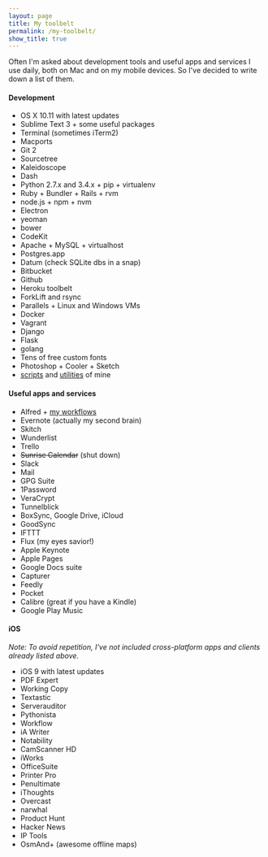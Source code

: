 ```yaml
---
layout: page
title: My toolbelt
permalink: /my-toolbelt/
show_title: true
---
```


Often I'm asked about development tools and useful apps and services I use daily, both on Mac and on my mobile devices. So I've decided to write down a list of them.

#### Development

- OS X 10.11 with latest updates
- Sublime Text 3 + some useful packages
- Terminal (sometimes iTerm2)
- Macports
- Git 2
- Sourcetree
- Kaleidoscope
- Dash
- Python 2.7.x and 3.4.x + pip + virtualenv
- Ruby + Bundler + Rails + rvm
- node.js + npm + nvm
- Electron
- yeoman
- bower
- CodeKit
- Apache + MySQL + virtualhost
- Postgres.app
- Datum (check SQLite dbs in a snap)
- Bitbucket
- Github
- Heroku toolbelt
- ForkLift and rsync
- Parallels + Linux and Windows VMs
- Docker
- Vagrant
- Django
- Flask
- golang
- Tens of free custom fonts
- Photoshop + Cooler + Sketch
- [scripts]({{site.baseurl}}/projects) and [utilities]({{site.baseurl}}/resources) of mine

#### Useful apps and services

- Alfred + [my workflows](https://github.com/pirafrank/alfred_workflows)
- Evernote (actually my second brain)
- Skitch
- Wunderlist
- Trello
- ~~Sunrise Calendar~~ (shut down)
- Slack
- Mail
- GPG Suite
- 1Password
- VeraCrypt
- Tunnelblick
- BoxSync, Google Drive, iCloud
- GoodSync
- IFTTT
- Flux (my eyes savior!)
- Apple Keynote
- Apple Pages
- Google Docs suite
- Capturer
- Feedly
- Pocket
- Calibre (great if you have a Kindle)
- Google Play Music

#### iOS

*Note: To avoid repetition, I've not included cross-platform apps and clients already listed above.*

- iOS 9 with latest updates
- PDF Expert
- Working Copy
- Textastic
- Serverauditor
- Pythonista
- Workflow
- iA Writer
- Notability
- CamScanner HD
- iWorks
- OfficeSuite
- Printer Pro
- Penultimate
- iThoughts
- Overcast
- narwhal
- Product Hunt
- Hacker News
- IP Tools
- OsmAnd+ (awesome offline maps)

